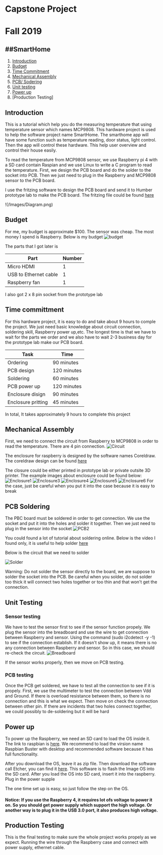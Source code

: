 # Capstone Project
# Fall 2019

##SmartHome
----------
1. [Introduction](#introduction)
2. [Budget](#budget)
3. [Time Commitment](#time-committment)
4. [Mechanical Assembly](#mechanical-assembly)
5. [PCB/ Sodering](#pcb-soldering)
6. [Unit testing](#unit-testing)
7. [Power up](#power-up)
8. [Production Testing]


## Introduction

This is a tutorial which help you do the measuring temperature that using temperature sensor which names MCP9808. This hardware project is used to help the software project name SmartHome. The smarthome app will have some function such as temperature reading, door status, light control. Then the app will control these hardware. This help user overview and control their house easily.

To read the temperature from MCP9808 sensor, we use Raspberry pi 4 with a SD card contain Raspian and we use Linux to write a C program to read the temperature. First, we design the PCB board and do the solder to the socket into PCB. Then we just need to plug in the Raspberry and MCP9808 sensor to the PCB board.

I use the fritzing software to design the PCB board and send it to Humber prototype lab to make the PCB board. The fritzing file could be found [here](https://github.com/diepbaoquy97/SmartHome/blob/master/BaoQuyDiep-Latest.fzz)

!(/Images/Diagram.png)

## Budget
For me, my budget is approximate $100. The sensor was cheap. The most money I spend is Raspberry. Below is my budget
![budget](/Images/budget.png)

The parts that I got later is 

| Part      | Number |
| ----------- | ----------- |
| Micro HDMI   | 1        |
| USB to Ethernet cable   | 1        |
| Raspberry fan   | 1        |



I also got 2 x 8 pin socket from the prototype lab

## Time committment 
For this hardware project, it is easy to do and take about 9 hours to comple the project. We just need basic knowledge about circuit connection, soldering skill, Raspberry power up,etc. The longest time is that we have to wait for the parts we order and we also have to wait 2-3 business day for the prototype lab make our PCB board.

| Task      | Time |
| ----------- | ----------- |
| Ordering   | 90 minutes        |
| PCB design   | 120 minutes        |
| Soldering   | 60 minutes        |
| PCB power up   | 120 minutes        |
| Enclosure disign   | 90 minutes        |
| Enclosure pritting   | 45 minutes        |

In total, It takes approximately 9 hours to complete this project

## Mechanical Assembly
First, we need to connect the circuit from Raspberry to MCP9808 in order to read the temperature. There are 4 pin connection.
![Circuit](/Images/circuit.png)

The enclosure for raspberry is designed by the software names Coreldraw. The coreldraw design can be found 
[here](https://github.com/diepbaoquy97/SmartHome/blob/master/BaoCorel17comple.cdr)

The closure could be either printed in prototype lab or private outsite 3D printer.
The example images about enclosure could be found below:
![Enclosure1](/Images/Enclosure1.jpg)
![Enclosure3](/Images/Enclosure3.jpg)
![Enclosure4](/Images/Enclosure4.jpg)
![Enclosure5](/Images/Enclosure5.jpg)
![Enclosure6](/Images/Enclosure6.jpg)
For the case, just be careful when you put it into the case because it is easy to break

## PCB Soldering
The PBC board must be soldered in order to get connection. We use the socket and put it into the holes and solder it together. Then we just need to plug in the sensor into the socket
![PCB2](/Images/PCB2.jpg)

You could found a lot of tutorial about soldering online. Below is the video I found only, it is useful to help solder
[here](https://www.youtube.com/watch?v=aP_ebVWYzSk)

Below is the circuit that we need to solder

![Solder](/Images/BaoQuyDiep-Latest_pcb.png)

Warning: Do not solder the sensor directly to the board, we are suppose to solder the socket into the PCB. Be careful when you solder, do not solder too thick it will connect two holes together or too thin and that won't get the connection.

## Unit Testing

### Sensor testing
We have to test the sensor first to see if the sensor function propely. We plug the sensor into the breadboard and use the wire to get connection between Raspberry and sensor. Using the command (sudo i2cdetect -y -1) to see if the connection establish. If it doesn't show up, it means there is no any connection between Raspberry and sensor. So in this case, we should re-check the circuit.
![Breadboard](/Images/BaoQuyDiep-Latest_bb.png)

If the sensor works properly, then we move on PCB testing.

### PCB testing
Once the PCB get soldered, we have to test all the connection to see if it is propely. First, we use the multimeter to test the connection between Vdd and Ground. If there is overload resistance between them, so there is no connection and this is what we expect. Then move on check the connection between other pin.
If there are incidents that two holes connect together, we could possibly to de-soldering but it will be hard

## Power up

To power up the Raspberry, we need an SD card to load the OS inside it. The link to raspbian is 
[here](https://www.raspberrypi.org/downloads/raspbian/). We recommend to load the virsion name Raspbian Buster with desktop and recommended software because it has full functionality. 

After you download the OS, leave it as zip file. Then download the software call Etcher, you can find it 
[here](https://www.balena.io/etcher/). This software is to flash the Image OS into the SD card. After you load the OS into SD card, insert it into the raspberry. Plug in the power supple

The one time set up is easy, so just follow the step on the OS.
#### Notice: If you use the Raspberry 4, it requires lot ofs voltage to power it on. So you should get power supply which support the high voltage. Or another way is to plug it in the USB 3.0 port, it also produces high voltage.

## Production Testing

This is the final testing to make sure the whole project works propely as we expect. Running the wire through the Raspberry case and connect with power supply, ethernet cable.
